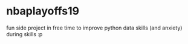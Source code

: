 # nbaplayoffs19

fun side project in free time to improve python data skills (and anxiety) during skills :p
